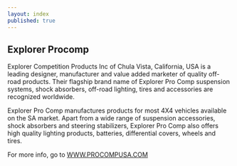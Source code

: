 ```yaml
---
layout: index
published: true
---
```


## Explorer Procomp

Explorer Competition Products Inc of Chula Vista, California, USA is a leading designer, manufacturer and value added marketer of quality off-road products. Their flagship brand name of Explorer Pro Comp suspension systems, shock absorbers, off-road lighting, tires and accessories are recognized worldwide.

Explorer Pro Comp manufactures products for most 4X4 vehicles available on the SA market. Apart from a wide range of suspension accessories, shock absorbers and steering stabilizers, Explorer Pro Comp also offers high quality lighting products, batteries, differential covers, wheels and tires.

For more info, go to [WWW.PROCOMPUSA.COM](WWW.PROCOMPUSA.COM)
